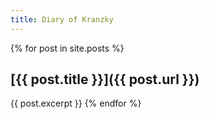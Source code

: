 ```yaml
---
title: Diary of Kranzky
---
```


{% for post in site.posts %}
  ## [{{ post.title }}]({{ post.url }})
  {{ post.excerpt }}
{% endfor %}
